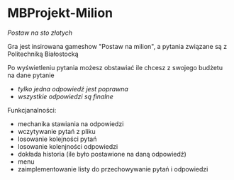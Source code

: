 # MBProjekt-Milion

*Postaw na sto złotych*

Gra jest insirowana gameshow "Postaw na milion", a pytania związane są z Politechniką Białostocką

Po wyświetleniu pytania możesz obstawiać ile chcesz z swojego budżetu na dane pytanie
* *tylko jedna odpowiedź jest poprawna*
* *wszystkie odpowiedzi są finalne*



Funkcjanalności:
* mechanika stawiania na odpowiedzi
* wczytywanie pytań z pliku
* losowanie kolejności pytań
* losowanie kolenjności odpowiedzi
* dokłada historia (ile było postawione na daną odpowiedź)
* menu
* zaimplementowanie listy do przechowywanie pytań i odpowiedzi


